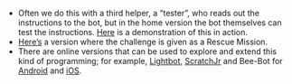 - Often we do this with a third helper, a “tester”, who reads out the instructions to the bot, but in the home version the bot themselves can test the instructions. [Here](https://player.vimeo.com/video/292222421) is a demonstration of this in action.
- [Here’s](https://csunplugged.org/en/topics/kidbots/unit-plan/rescue-mission/) a version where the challenge is given as a Rescue Mission.
- There are online versions that can be used to explore and extend this kind of programming; for example, [Lightbot](https://lightbot.com/), [ScratchJr](https://www.scratchjr.org/) and Bee-Bot for [Android](https://play.google.com/store/apps/details?id=com.tts.beebot&hl=en) and [iOS](https://apps.apple.com/us/app/bee-bot/id500131639).
